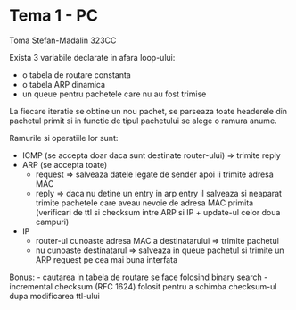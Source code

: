 # Tema 1 - PC
Toma Stefan-Madalin 323CC

Exista 3 variabile declarate in afara loop-ului:
- o tabela de routare constanta
- o tabela ARP dinamica
- un queue pentru pachetele care nu au fost trimise

La fiecare iteratie se obtine un nou pachet, se parseaza toate headerele
din pachetul primit si in functie de tipul pachetului se alege o ramura anume.

Ramurile si operatiile lor sunt:

- ICMP (se accepta doar daca sunt destinate router-ului) => trimite reply
- ARP (se accepta toate)
    - request => salveaza datele legate de sender apoi ii trimite adresa MAC
    - reply   => daca nu detine un entry in arp entry il salveaza si neaparat
                 trimite pachetele care aveau nevoie de adresa MAC primita
(verificari de ttl si checksum intre ARP si IP + update-ul celor doua campuri)
- IP
    - router-ul cunoaste adresa MAC a destinatarului => trimite pachetul
    - nu cunoaste destinatarul => salveaza in queue pachetul si trimite
       un ARP request pe cea mai buna interfata

Bonus:
    - cautarea in tabela de routare se face folosind binary search
    - incremental checksum (RFC 1624) folosit pentru a schimba checksum-ul
      dupa modificarea ttl-ului

